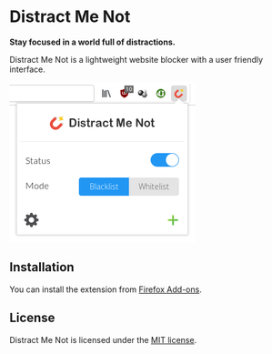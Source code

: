Distract Me Not
===============

**Stay focused in a world full of distractions.**

Distract Me Not is a lightweight website blocker with a user friendly interface.

![screenshot](screenshots/panel.png)

## Installation

You can install the extension from [Firefox Add-ons](https://addons.mozilla.org/en-US/firefox/addon/distract-me-not/).

## License

Distract Me Not is licensed under the [MIT license](LICENSE).
